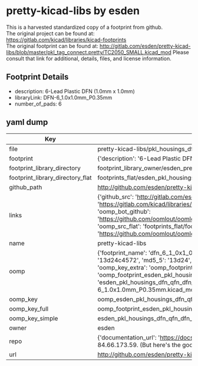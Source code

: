 # pretty-kicad-libs by esden  
This is a harvested standardized copy of a footprint from github.  
The original project can be found at:  
https://gitlab.com/kicad/libraries/kicad-footprints  
The original footprint can be found at:
http://gitlab.com/esden/pretty-kicad-libs/blob/master/pkl_tag_connect.pretty/TC2050_SMALL.kicad_mod
Please consult that link for additional, details, files, and license information.  
## Footprint Details
* description: 6-Lead Plastic DFN (1.0mm x 1.0mm)   
* libraryLink: DFN-6_1.0x1.0mm_P0.35mm  
* number_of_pads: 6  
## yaml dump  
| Key | Value |  
| --- | --- |  
| file | pretty-kicad-libs/pkl_housings_dfn_qfn.pretty/DFN-6_1.0x1.0mm_P0.35mm.kicad_mod |  
| footprint | {'description': '6-Lead Plastic DFN (1.0mm x 1.0mm) ', 'libraryLink': 'DFN-6_1.0x1.0mm_P0.35mm', 'number_of_pads': 6} |  
| footprint_library_directory | footprint_library_owner/esden_pretty-kicad-libs |  
| footprint_library_directory_flat | footprints_flat/esden_pkl_housings_dfn_qfn_dfn_6_1_0x1_0mm_p0_35mm/working |  
| github_path | http://github.com/esden/pretty-kicad-libs/blob/master/pkl_housings_dfn_qfn.pretty/DFN-6_1.0x1.0mm_P0.35mm.kicad_mod |  
| links | {'github_src': 'http://gitlab.com/esden/pretty-kicad-libs/blob/master/pkl_tag_connect.pretty/TC2050_SMALL.kicad_mod', 'github_src_repo': 'https://gitlab.com/kicad/libraries/kicad-footprints', 'oomp_bot': 'footprints/esden_pkl_housings_dfn_qfn_dfn_6_1_0x1_0mm_p0_35mm/working', 'oomp_bot_github': 'https://github.com/oomlout/oomlout_oomp_footprint_bot/tree/main/footprints/esden_pkl_housings_dfn_qfn_dfn_6_1_0x1_0mm_p0_35mm/working', 'oomp_src_flat': 'footprints_flat/footprints_flat/esden_pkl_housings_dfn_qfn_dfn_6_1_0x1_0mm_p0_35mm/working', 'oomp_src_flat_github': 'https://github.com/oomlout/oomlout_oomp_footprint_src/tree/main/footprints_flat/esden_pkl_housings_dfn_qfn_dfn_6_1_0x1_0mm_p0_35mm/working'} |  
| name | pretty-kicad-libs |  
| oomp | {'footprint_name': 'dfn_6_1_0x1_0mm_p0_35mm', 'library_name': 'pkl_housings_dfn_qfn', 'md5': '13d24c4572d9683f2abb4a172750b1bb', 'md5_10': '13d24c4572', 'md5_5': '13d24', 'md5_6': '13d24c', 'oomp_key': 'oomp_esden_pkl_housings_dfn_qfn_dfn_6_1_0x1_0mm_p0_35mm', 'oomp_key_extra': 'oomp_footprint_esden_pkl_housings_dfn_qfn_dfn_6_1_0x1_0mm_p0_35mm', 'oomp_key_full': 'oomp_footprint_esden_pkl_housings_dfn_qfn_dfn_6_1_0x1_0mm_p0_35mm_13d24c', 'oomp_key_simple': 'esden_pkl_housings_dfn_qfn_dfn_6_1_0x1_0mm_p0_35mm', 'original_filename': 'pretty-kicad-libs/pkl_housings_dfn_qfn.pretty/DFN-6_1.0x1.0mm_P0.35mm.kicad_mod', 'owner_name': 'esden'} |  
| oomp_key | oomp_esden_pkl_housings_dfn_qfn_dfn_6_1_0x1_0mm_p0_35mm |  
| oomp_key_full | oomp_footprint_esden_pkl_housings_dfn_qfn_dfn_6_1_0x1_0mm_p0_35mm |  
| oomp_key_simple | esden_pkl_housings_dfn_qfn_dfn_6_1_0x1_0mm_p0_35mm |  
| owner | esden |  
| repo | {'documentation_url': 'https://docs.github.com/rest/overview/resources-in-the-rest-api#rate-limiting', 'message': "API rate limit exceeded for 84.66.173.59. (But here's the good news: Authenticated requests get a higher rate limit. Check out the documentation for more details.)"} |  
| url | http://github.com/esden/pretty-kicad-libs |  

